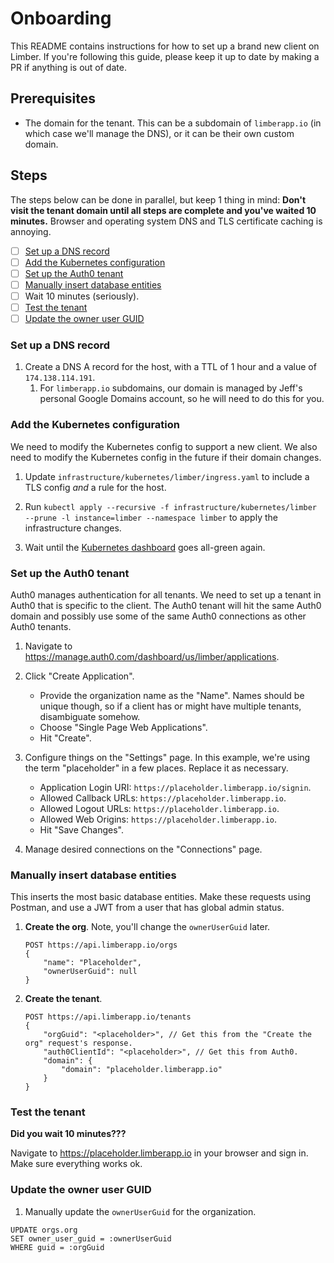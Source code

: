 # Onboarding

This README contains instructions for how to set up a brand new client on Limber.
If you're following this guide, please keep it up to date by making a PR if anything is out of date.

## Prerequisites

- The domain for the tenant.
    This can be a subdomain of `limberapp.io` (in which case we'll manage the DNS),
    or it can be their own custom domain.

## Steps

The steps below can be done in parallel, but keep 1 thing in mind:
**Don't visit the tenant domain until all steps are complete and you've waited 10 minutes.**
Browser and operating system DNS and TLS certificate caching is annoying. 

- [ ] [Set up a DNS record](#set-up-a-dns-record)
- [ ] [Add the Kubernetes configuration](#add-the-kubernetes-configuration)
- [ ] [Set up the Auth0 tenant](#set-up-the-auth0-tenant)
- [ ] [Manually insert database entities](#manually-insert-database-entities)
- [ ] Wait 10 minutes (seriously).
- [ ] [Test the tenant](#test-the-tenant)
- [ ] [Update the owner user GUID](#update-the-owner-user-guid)

### Set up a DNS record

1. Create a DNS A record for the host, with a TTL of 1 hour and a value of `174.138.114.191`.
    1. For `limberapp.io` subdomains, our domain is managed by Jeff's personal Google Domains account,
        so he will need to do this for you.

### Add the Kubernetes configuration

We need to modify the Kubernetes config to support a new client.
We also need to modify the Kubernetes config in the future if their domain changes.

1. Update `infrastructure/kubernetes/limber/ingress.yaml` to include a TLS config _and_ a rule for the host.

2. Run `kubectl apply --recursive -f infrastructure/kubernetes/limber --prune -l instance=limber --namespace limber`
    to apply the infrastructure changes.

3. Wait until the
    [Kubernetes dashboard](https://cloud.digitalocean.com/kubernetes/clusters/f008d8aa-d8da-4ccd-8266-e0808029709b/db/c5c479b0-a8ed-4704-9791-c41ad6470f87/#/overview?namespace=_all)
    goes all-green again.

### Set up the Auth0 tenant

Auth0 manages authentication for all tenants.
We need to set up a tenant in Auth0 that is specific to the client.
The Auth0 tenant will hit the same Auth0 domain and possibly use some of the same Auth0 connections
as other Auth0 tenants.

1. Navigate to https://manage.auth0.com/dashboard/us/limber/applications.

2. Click "Create Application".
    - Provide the organization name as the "Name".
        Names should be unique though, so if a client has or might have multiple tenants, disambiguate somehow.
    - Choose "Single Page Web Applications".
    - Hit "Create".

3. Configure things on the "Settings" page. In this example, we're using the term "placeholder" in a few places. Replace
    it as necessary.
    - Application Login URI: `https://placeholder.limberapp.io/signin`.
    - Allowed Callback URLs: `https://placeholder.limberapp.io`.
    - Allowed Logout URLs: `https://placeholder.limberapp.io`.
    - Allowed Web Origins: `https://placeholder.limberapp.io`.
    - Hit "Save Changes".

4. Manage desired connections on the "Connections" page.

### Manually insert database entities

This inserts the most basic database entities.
Make these requests using Postman, and use a JWT from a user that has global admin status.

1. **Create the org**. Note, you'll change the `ownerUserGuid` later.
    ```
    POST https://api.limberapp.io/orgs
    {
        "name": "Placeholder",
        "ownerUserGuid": null
    }
    ```

1. **Create the tenant**.
    ```
    POST https://api.limberapp.io/tenants
    {
    	"orgGuid": "<placeholder>", // Get this from the "Create the org" request's response.
    	"auth0ClientId": "<placeholder>", // Get this from Auth0.
    	"domain": {
    		"domain": "placeholder.limberapp.io"
    	}
    }

### Test the tenant

**Did you wait 10 minutes???**

Navigate to https://placeholder.limberapp.io in your browser and sign in.
Make sure everything works ok.

### Update the owner user GUID

1. Manually update the `ownerUserGuid` for the organization.
```postgresql
UPDATE orgs.org
SET owner_user_guid = :ownerUserGuid
WHERE guid = :orgGuid
```
